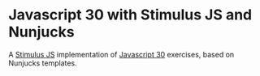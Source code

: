# Javascript 30 with Stimulus JS and Nunjucks

A [Stimulus JS](https://stimulusjs.org/) implementation of [Javascript 30](javascript30.com) exercises, based on Nunjucks templates.